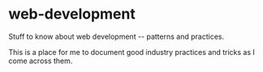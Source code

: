 # web-development

Stuff to know about web development -- patterns and practices.

This is a place for me to document good industry practices and tricks as I come across them.
